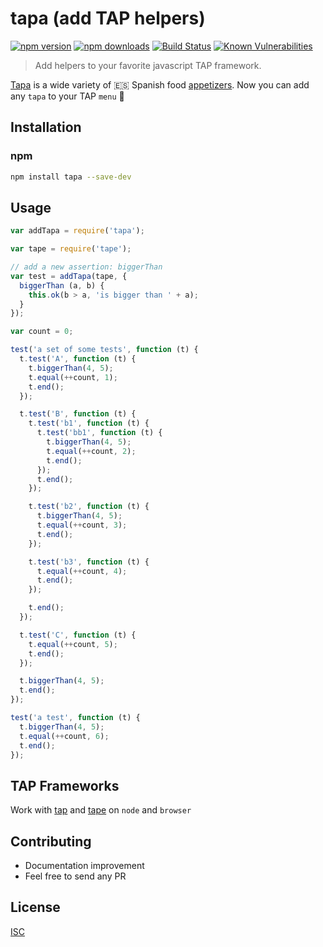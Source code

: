 # tapa (add TAP helpers)

[![npm version](https://badge.fury.io/js/tapa.svg)](https://badge.fury.io/js/tapa)
[![npm downloads](https://img.shields.io/npm/dm/tapa.svg?style=flat-square)](https://www.npmjs.com/package/tapa)
[![Build Status](https://travis-ci.org/bySabi/tapa.svg?branch=master)](https://travis-ci.org/bySabi/tapa)
[![Known Vulnerabilities](https://snyk.io/test/github/bysabi/tapa/badge.svg)](https://snyk.io/test/github/bysabi/tapa)

> Add helpers to your favorite javascript TAP framework.

[Tapa][tapas] is a wide variety of :es: Spanish food [appetizers][appetizers]. Now you can add any `tapa` to your TAP `menu` :fork_and_knife:

[tapas]: https://en.wikipedia.org/wiki/Tapas
[appetizers]: https://www.google.com/search?q=tapas+spain&source=lnms&tbm=isch

## Installation

### npm

```bash
npm install tapa --save-dev
```

## Usage

```javascript
var addTapa = require('tapa');
```

```javascript
var tape = require('tape');

// add a new assertion: biggerThan
var test = addTapa(tape, {
  biggerThan (a, b) {
    this.ok(b > a, 'is bigger than ' + a);
  }
});

var count = 0;

test('a set of some tests', function (t) {
  t.test('A', function (t) {
    t.biggerThan(4, 5);
    t.equal(++count, 1);
    t.end();
  });

  t.test('B', function (t) {
    t.test('b1', function (t) {
      t.test('bb1', function (t) {
        t.biggerThan(4, 5);
        t.equal(++count, 2);
        t.end();
      });
      t.end();
    });

    t.test('b2', function (t) {
      t.biggerThan(4, 5);
      t.equal(++count, 3);
      t.end();
    });

    t.test('b3', function (t) {
      t.equal(++count, 4);
      t.end();
    });

    t.end();
  });

  t.test('C', function (t) {
    t.equal(++count, 5);
    t.end();
  });

  t.biggerThan(4, 5);
  t.end();
});

test('a test', function (t) {
  t.biggerThan(4, 5);
  t.equal(++count, 6);
  t.end();
});
```

## TAP Frameworks
Work with [tap](https://github.com/tapjs/node-tap) and [tape](https://github.com/substack/tape) on `node` and `browser`

## Contributing
* Documentation improvement
* Feel free to send any PR

## License

[ISC][isc-license]

[isc-license]:./LICENSE

